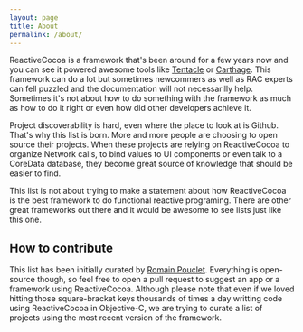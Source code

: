 ```yaml
---
layout: page
title: About
permalink: /about/
---
```


ReactiveCocoa is a framework that's been around for a few years now and you can see it 
powered awesome tools like [Tentacle](https://github.com/mdiep/Tentacle) or [Carthage](https://github.com/Carthage/Carthage). This framework can do a lot but sometimes newcommers as well as 
RAC experts can fell puzzled and the documentation will not necessarilly help. Sometimes it's not
about how to do something with the framework as much as how to do it right or even how did other
developers achieve it.

Project discoverability is hard, even where the place to look at is Github. That's why this list
is born. More and more people are choosing to open source their projects. When these projects
are relying on ReactiveCocoa to organize Network calls, to bind values to UI components or even
talk to a CoreData database, they become great source of knowledge that should be easier to find.

This list is not about trying to make a statement about how ReactiveCocoa is the best framework
to do functional reactive programing. There are other great frameworks out there and it would be 
awesome to see lists just like this one.

## How to contribute

This list has been initially curated by [Romain Pouclet](https://romain-pouclet.com). Everything
is open-source though, so feel free to open a pull request to suggest an app or a framework using ReactiveCocoa. Although please note that even if we loved hitting those square-bracket keys
thousands of times a day writting code using ReactiveCocoa in Objective-C, we are trying to curate a list of projects using the most recent version of the framework.
